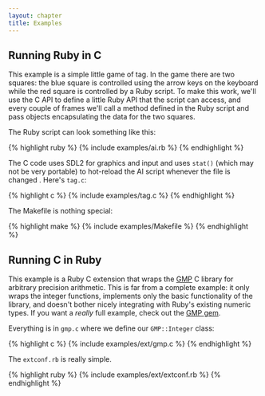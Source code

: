 ```yaml
---
layout: chapter
title: Examples
---
```


## Running Ruby in C ##

This example is a simple little game of tag. In the game there are two squares:
the blue square is controlled using the arrow keys on the keyboard while the red
square is controlled by a Ruby script. To make this work, we'll use the C API to
define a little Ruby API that the script can access, and every couple of frames
we'll call a method defined in the Ruby script and pass objects encapsulating
the data for the two squares.

The Ruby script can look something like this:

{% highlight ruby %}
{% include examples/ai.rb %}
{% endhighlight %}

The C code uses SDL2 for graphics and input and uses `stat()` (which may not be
very portable) to hot-reload the AI script whenever the file is changed . Here's
`tag.c`:

{% highlight c %}
{% include examples/tag.c %}
{% endhighlight %}

The Makefile is nothing special:

{% highlight make %}
{% include examples/Makefile %}
{% endhighlight %}

## Running C in Ruby ##

This example is a Ruby C extension that wraps the [GMP][gmp] C library for
arbitrary precision arithmetic. This is far from a complete example: it only
wraps the integer functions, implements only the basic functionality of the
library, and doesn't bother nicely integrating with Ruby's existing numeric
types. If you want a _really_ full example, check out the [GMP gem][gem].

[gmp]: https://gmplib.org/
[gem]: https://github.com/srawlins/gmp

Everything is in `gmp.c` where we define our `GMP::Integer` class:

{% highlight c %}
{% include examples/ext/gmp.c %}
{% endhighlight %}

The `extconf.rb` is really simple.

{% highlight ruby %}
{% include examples/ext/extconf.rb %}
{% endhighlight %}
